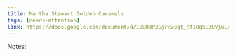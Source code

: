 ```yaml
---
title: Martha Stewart Golden Caramels
tags: [needs-attention]
link: https://docs.google.com/document/d/1UuRdP3Gjrcw3qt_tf1OqSE3QVjuLrpSMFLhPTnptl3M/edit?usp=drivesdk
---
```

Notes:

